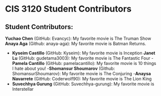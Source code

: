 # CIS 3120 Student Contributors

## Student Contributors:
<!-- Students: Add your entries below this line! -->
  **Yuchao Chen** (GitHub: Evancyc): My favorite movie is The Truman Show
**Anaya Aga** (Github: anaya-aga): My favorite movie is Batman Returns.
- **Kyseim Castillo** (GitHub: Kyseim): My favorite movie is Inception
**Janet Lu** (GitHub: gudetama3003): My favorite movie is The Fantastic Four
-**Pamela Cantillo** (GitHub: pamelacantillo): My favorite movie is 10 things I hate about you!
-**Shomansur Shoumarov** (Github: ShomansurShoumarov): My favorite movie is The Conjuring
-**Anaysa Navarrete** (GitHub: Coderwolf90): My favorite movie is The Lion King
- **Suvechhya Gurung** (GitHub: Suvechhya-gurung): My favorite movie is Interstellar
